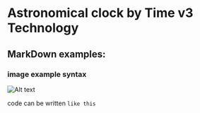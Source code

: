 # Astronomical clock by Time v3 Technology

## MarkDown examples:
### image example syntax
![Alt text](readme-images/tutorial-01.jpg)

code can be written `like this`